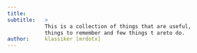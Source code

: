 ```yaml
---
title:      
subtitle:   >
            This is a collection of things that are useful,
            things to remember and few things t areto do.
author:     klassiker [mrdotx]
---
```


